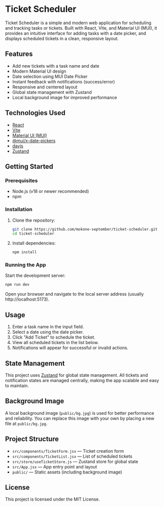 # Ticket Scheduler

Ticket Scheduler is a simple and modern web application for scheduling and tracking tasks or tickets. Built with React, Vite, and Material UI (MUI), it provides an intuitive interface for adding tasks with a date picker, and displays scheduled tickets in a clean, responsive layout.

## Features

- Add new tickets with a task name and date
- Modern Material UI design
- Date selection using MUI Date Picker
- Instant feedback with notifications (success/error)
- Responsive and centered layout
- Global state management with Zustand
- Local background image for improved performance

## Technologies Used

- [React](https://react.dev/)
- [Vite](https://vitejs.dev/)
- [Material UI (MUI)](https://mui.com/)
- [@mui/x-date-pickers](https://mui.com/x/react-date-pickers/)
- [dayjs](https://day.js.org/)
- [Zustand](https://zustand-demo.pmnd.rs/)

## Getting Started

### Prerequisites

- Node.js (v18 or newer recommended)
- npm

### Installation

1. Clone the repository:
    ```sh
    git clone https://github.com/mokone-september/ticket-scheduler.git
    cd ticket-scheduler
    ```
2. Install dependencies:
    ```sh
    npm install
    ```

### Running the App

Start the development server:

```sh
npm run dev
```

Open your browser and navigate to the local server address (usually http://localhost:5173).

## Usage

1. Enter a task name in the input field.
2. Select a date using the date picker.
3. Click "Add Ticket" to schedule the ticket.
4. View all scheduled tickets in the list below.
5. Notifications will appear for successful or invalid actions.

## State Management

This project uses [Zustand](https://zustand-demo.pmnd.rs/) for global state management. All tickets and notification states are managed centrally, making the app scalable and easy to maintain.

## Background Image

A local background image (`public/bg.jpg`) is used for better performance and reliability. You can replace this image with your own by placing a new file at `public/bg.jpg`.

## Project Structure

- `src/components/TicketForm.jsx` — Ticket creation form
- `src/components/TicketList.jsx` — List of scheduled tickets
- `src/store/useTicketStore.js` — Zustand store for global state
- `src/App.jsx` — App entry point and layout
- `public/` — Static assets (including background image)

## License

This project is licensed under the MIT License.
